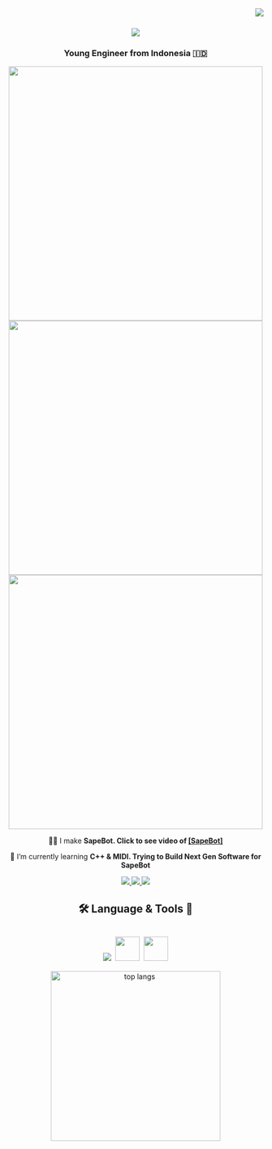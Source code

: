 <img align="right" src="https://visitor-badge.laobi.icu/badge?page_id=ufthaq.ufthaq" />

<h1 align="center">
    <img src="https://readme-typing-svg.herokuapp.com/?font=Righteous&size=35&center=true&vCenter=true&width=500&height=70&duration=4000&lines=Hi+You!+🤖;+I'm+Ukhem+Fahmi+Thoriqul+Haq!;Electrical+Engineer;" />
</h1>

<h3 align="center">Young Engineer from Indonesia 🇮🇩</h3>

<div align="center">

  <div align="center">
      <img src="https://github.com/UFTHaq/SapeBot/assets/104829519/663099a8-c951-4a07-8335-760d1c9fb355" width=500/>
  </div>
  <div align="center">
      <img src="https://github.com/UFTHaq/UFTHaq/assets/104829519/c2f851b1-167c-4ea7-99f6-d6158b5b0af7" width=500/>
  </div>
    <div align="center">
      <img src="https://github.com/UFTHaq/UFTHaq/assets/104829519/896a056d-9346-4e75-a9bb-00f5faed70bf" width=500/>
  </div>
 
 🎻🤖 I make **SapeBot. Click to see video of 
 <a href="https://drive.google.com/file/d/15NnL1mws2g4WRLW3ysu0oS-LEOrh3-r3/view?usp=sharing">
 [SapeBot]
  </a>**
  
  🌱 I’m currently learning **C++ & MIDI. Trying to Build Next Gen Software for SapeBot**
  
</div>

 <div align="center"> 
  <a href="mailto:ukhemfahmi17@gmail.com">
    <img src="https://img.shields.io/badge/Gmail-333333?style=for-the-badge&logo=gmail&logoColor=red" />
  </a>
  <a href="https://www.linkedin.com/in/ukhemfahmi-t-h/">
    <img src="https://img.shields.io/badge/LinkedIn-0077B5?style=for-the-badge&logo=linkedin&logoColor=white" />
  </a>
  <a href="https://www.instagram.com/ukhemfahmi/">
     <img src="https://img.shields.io/badge/Instagram-E4405F?style=for-the-badge&logo=instagram&logoColor=white" />
  </a>
<!--   <a href="">
     <img src="https://img.shields.io/badge/Portfolio-FF5722?style=for-the-badge&logo=todoist&logoColor=white" /> 
  </a> -->
</div>

<h2 align="center">🛠️ Language & Tools 🧰</h2>
<br/>
<div align="center">
  <img src="https://skillicons.dev/icons?i=cpp,python,arduino,vscode,visualstudio,github" />&nbsp;
  <img src="https://github.com/UFTHaq/UFTHaq/assets/104829519/98fabccc-23a6-43ad-86d9-f9a9e5c925ae" height=48 />&nbsp;
  <img src="https://github.com/UFTHaq/UFTHaq/assets/104829519/a70f4450-94bc-44fe-a30e-79f18f57c709" height=48 />
    <br>
</div>
<br>
<div align=center>
  <img width=334 align="center" src="https://github-readme-stats.vercel.app/api/top-langs/?username=ufthaq&langs_count=8&layout=compact&theme=react&border_radius=10&size_weight=0.42&count_weight=0.58&exclude_repo=github-readme-stats" alt="top langs" />
</div>

<!--
**UFTHaq/UFTHaq** is a ✨ _special_ ✨ repository because its `README.md` (this file) appears on your GitHub profile.

Here are some ideas to get you started:

- 🔭 I’m currently working on ...
- 🌱 I’m currently learning ...
- 👯 I’m looking to collaborate on ...
- 🤔 I’m looking for help with ...
- 💬 Ask me about ...
- 📫 How to reach me: ...
- 😄 Pronouns: ...
- ⚡ Fun fact: ...
-->
